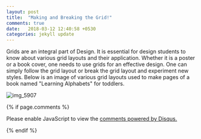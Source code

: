```yaml
---
layout: post
title:  "Making and Breaking the Grid!"
comments: true
date:   2018-03-12 12:40:58 +0530
categories: jekyll update
---
```

Grids are an integral part of Design. It is essential for design students to know about various grid layouts and their application. Whether it is a poster or a book cover, one needs to use grids for an effective design. One can simply follow the grid layout or break the grid layout and experiment new styles. Below is an image of various grid layouts used to make pages of a book named "Learning Alphabets" for toddlers.

![img_5907](https://user-images.githubusercontent.com/36818885/37270892-9117338c-25f6-11e8-9c41-708fe8c2ef3e.jpg)

{% if page.comments %}
<div id="disqus_thread"></div>
<script>

/**
*  RECOMMENDED CONFIGURATION VARIABLES: EDIT AND UNCOMMENT THE SECTION BELOW TO INSERT DYNAMIC VALUES FROM YOUR PLATFORM OR CMS.
*  LEARN WHY DEFINING THESE VARIABLES IS IMPORTANT: https://disqus.com/admin/universalcode/#configuration-variables*/
/*
var disqus_config = function () {
this.page.url = PAGE_URL;  // Replace PAGE_URL with your page's canonical URL variable
this.page.identifier = PAGE_IDENTIFIER; // Replace PAGE_IDENTIFIER with your page's unique identifier variable
};
*/
(function() { // DON'T EDIT BELOW THIS LINE
var d = document, s = d.createElement('script');
s.src = 'https://hinal150198-github-io.disqus.com/embed.js';
s.setAttribute('data-timestamp', +new Date());
(d.head || d.body).appendChild(s);
})();
</script>
<noscript>Please enable JavaScript to view the <a href="https://disqus.com/?ref_noscript">comments powered by Disqus.</a></noscript>

{% endif %}
